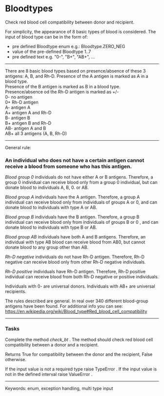 # Bloodtypes
Check red blood cell compatibility between donor and recipient.  


For simplicity, the appearance of 8 basic types of blood is considered.
The input of blood type can be in the form of:  
- pre defined Bloodtype enum e.g.: Bloodtype.ZERO_NEG
- value of the pre-defined Bloodtype 1..7
- pre defined text  e.g. "0-", "B+", "AB+", ...
---
There are 8 basic blood types based on presence/absence of these 3 antigens: A, B, and Rh-D. 
Presence of the A antigen is marked as A in a blood type.  
Presence of the B antigen is marked as B in a blood type.  
Presence/absence od the Rh-D antigen is marked as +/-  
0- no antigen  
0+ Rh-D antigen  
A- antigen A  
A+ antigen A and Rh-D  
B- antigen B  
B+ antigen B and Rh-D  
AB- antigen A and B  
AB+ all 3 antigens (A, B, Rh-D)  

---
General rule:
### An individual who does not have a certain antigen cannot receive a blood from someone who has this antigen.

*Blood group 0*  individuals do not have either A or B antigens.  Therefore, a group 0 individual can receive blood only from a group 0 individual, but can donate blood to individuals  A, B, 0. or AB.

*Blood group A* individuals have the A antigen. Therefore, a group A individual can receive blood only from individuals of groups A or 0, and can donate blood to individuals with type A or AB.   

*Blood group B* individuals have the B antigen. Therefore, a group B individual can receive blood only from individuals of groups B or 0 , and can donate blood to individuals with type B or AB.  

*Blood group AB* individuals have both A and B antigens. Therefore, an individual with type AB blood can receive blood from AB0, but cannot donate blood to any group other than AB. 

*Rh-D negative* individuals do not have Rh-D antigen. Therefore, Rh-D negative can receive blood only from other Rh-D negative individuals.

*Rh-D positive* individuals have Rh-D antigen. Therefore, Rh-D positive individual can receive blood from both Rh-D negative or positive individuals.

Individuals with 0- are universal donors. Individuals with AB+ are universal recipients.
 
The rules described are general. In real over 340 different blood-group antigens have been found. For additional info you can see:  
https://en.wikipedia.org/wiki/Blood_type#Red_blood_cell_compatibility  
             
---
### Tasks
Complete the method *check_bt* .
The method should check red blood cell compatibility between a donor and a recipient.

Returns True for compatibility between the donor and the recipient, False otherwise.

If the input value is not a required type raise TypeError .
If the input value is not in the defined interval raise ValueError .

---
Keywords: enum, exception handling, multi type input